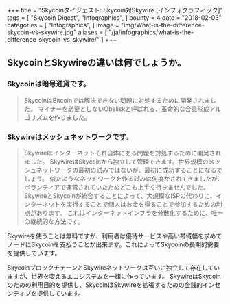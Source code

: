 +++
title = "Skycoinダイジェスト: Skycoin対Skywire [インフォグラフィック]"
tags = [
    "Skycoin Digest",
    "Infographics",
]
bounty = 4
date = "2018-02-03"
categories = [
    "Infographics",
]
image = "img/What-is-the-difference-skycoin-vs-skywire.jpg"
aliases = [
	"/ja/infographics/what-is-the-difference-skycoin-vs-skywire/"
]
+++

## SkycoinとSkywireの違いは何でしょうか。

### Skycoinは暗号通貨です。
> SkycoinはBitcoinでは解決できない問題に対処するために開発されました。
マイナーを必要としないObeliskと呼ばれる、革命的な合意形成アルゴリズムを作りました。

### Skywireはメッシュネットワークです。
> Skywireはインターネットそれ自体にある問題を対処するために開発されました。
SkywireはSkycoinから独立して管理できます。世界規模のメッシュネットワークの最初の試みではないが、最初に成功することになるでしょう。
似たようなネットワークを作る試みは何度かされてきましたが、ボランティアで運営されていたためどこも上手く行きませんでした。
SkywireとSkycoinが統合することによって、大規模なISPの代わりに、インターネットを実行することで個人はお金を得ることで参加するための利点があります。
これはインターネットインフラを分散化するために、唯一の継続的な方法です。

Skywireを使うことは無料ですが、利用者は優待サービスや高い帯域幅を求めてノードにSkycoinを支払うことが出来ます。これによってSkycoinの長期的需要を提供しています。

SkycoinブロックチェーンとSkywireネットワークは互いに独立して存在していますが、世界を変えるエコシステムを一緒に作っています。
SkywireはSkycoinのための利用目的を提供し、SkycoinはSkywireを拡張するための金銭的インセンティブを提供しています。
